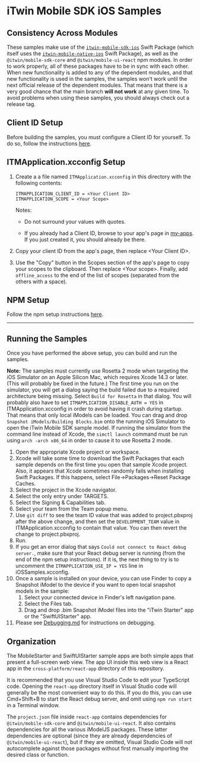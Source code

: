 # iTwin Mobile SDK iOS Samples

## Consistency Across Modules

These samples make use of the [`itwin-mobile-sdk-ios`](https://github.com/iTwin/mobile-sdk-ios) Swift Package (which itself uses the [`itwin-mobile-native-ios`](https://github.com/iTwin/mobile-native-ios/releases) Swift Package), as well as the `@itwin/mobile-sdk-core` and `@itwin/mobile-ui-react` npm modules. In order to work properly, all of these packages have to be in sync with each other. When new functionality is added to any of the dependent modules, and that new functionality is used in the samples, the samples won't work until the next official release of the dependent modules. That means that there is a very good chance that the main branch __will not work__ at any given time. To avoid problems when using these samples, you should always check out a release tag.

## Client ID Setup

Before building the samples, you must configure a Client ID for yourself. To do so, follow the instructions [here](../cross-platform/ClientID.md).

## ITMApplication.xcconfig Setup

1. Create a a file named `ITMApplication.xcconfig` in this directory with the following contents:

    ```xcconfig
    ITMAPPLICATION_CLIENT_ID = <Your Client ID>
    ITMAPPLICATION_SCOPE = <Your Scope>
    ```

    Notes:

    * Do not surround your values with quotes.

    * If you already had a Client ID, browse to your app's page in [my-apps](https://developer.bentley.com/my-apps/). If you just created it, you should already be there.

1. Copy your client ID from the app's page, then replace &lt;Your Client ID&gt;.    
1. Use the "Copy" button in the Scopes section of the app's page to copy your scopes to the clipboard. Then replace &lt;Your scope&gt;. Finally, add `offline_access` to the end of the list of scopes (separated from the others with a space).

## NPM Setup

Follow the npm setup instructions [here](../cross-platform/npm.md).

---

## Running the Samples

Once you have performed the above setup, you can build and run the samples.

__Note:__ The samples must currently use Rosetta 2 mode when targeting the iOS Simulator on an Apple Silicon Mac, which requires Xcode 14.3 or later. (This will probably be fixed in the future.) The first time you run on the simulator, you will get a dialog saying the build failed due to a required architecture being missing. Select `Build for Rosetta` in that dialog. You will probably also have to set `ITMAPPLICATION_DISABLE_AUTH = YES` in ITMApplication.xcconfig in order to avoid having it crash during startup. That means that only local iModels can be loaded. You can drag and drop `Snapshot iModels/Building Blocks.bim` onto the running iOS Simulator to open the iTwin Mobile SDK sample model. If running the simulator from the command line instead of Xcode, the `simctl launch` command must be run using `arch -arch x86_64` in order to cause it to use Rosetta 2 mode.

1. Open the appropriate Xcode project or workspace.
1. Xcode will take some time to download the Swift Packages that each sample depends on the first time you open that sample Xcode project. Also, it appears that Xcode sometimes randomly fails when installing Swift Packages. If this happens, select File->Packages->Reset Package Caches.
1. Select the project in the Xcode navigator.
1. Select the only entry under TARGETS.
1. Select the Signing & Capabilities tab.
1. Select your team from the Team popup menu.
1. Use `git diff` to see the team ID value that was added to project.pbxproj after the above change, and then set the `DEVELOPMENT_TEAM` value in ITMApplication.xcconfig to contain that value. You can then revert the change to project.pbxproj.
1. Run.
1. If you get an error dialog that says `Could not connect to React debug server.`, make sure that your React debug server is running (from the end of the npm setup instructions). If it is, the next thing to try is to uncomment the `ITMAPPLICATION_USE_IP = YES` line in iOSSamples.xcconfig.
1. Once a sample is installed on your device, you can use Finder to copy a Snapshot iModel to the device if you want to open local snapshot models in the sample:
    1. Select your connected device in Finder's left navigation pane.
    1. Select the Files tab.
    1. Drag and drop .bim Snapshot iModel files into the "iTwin Starter" app or the "SwiftUIStarter" app.
1. Please see [Debugging.md](./Debugging.md) for instructions on debugging.

## Organization

The MobileStarter and SwiftUIStarter sample apps are both simple apps that present a full-screen web view. The app UI inside this web view is a React app in the `cross-platform/react-app` directory of this repository.

It is recommended that you use Visual Studio Code to edit your TypeScript code. Opening the `react-app` directory itself in Visual Studio code will generally be the most convenient way to do this. If you do this, you can use Cmd+Shift+B to start the React debug server, and omit using `npm run start` in a Terminal window.

The `project.json` file inside `react-app` contains dependencies for `@itwin/mobile-sdk-core` and `@itwin/mobile-ui-react`. It also contains dependencies for all the various iModelJS packages. These latter dependencies are optional (since they are already dependencies of `@itwin/mobile-ui-react`), but if they are omitted, Visual Studio Code will not autocomplete against those packages without first manually importing the desired class or function.

